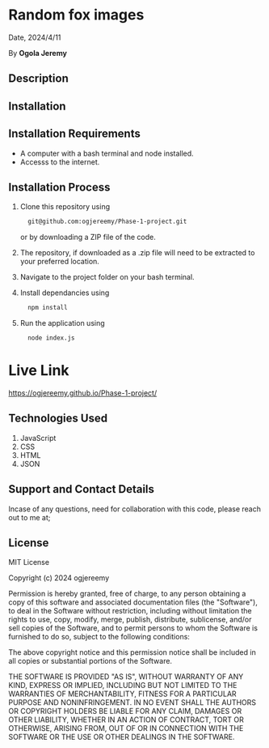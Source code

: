 # Random fox images

Date, 2024/4/11

By **Ogola Jeremy**

## Description


## Installation

## Installation Requirements

* A computer with a bash terminal and node installed.
* Accesss to the internet.

## Installation Process

1. Clone this repository using

    ```bash
      git@github.com:ogjereemy/Phase-1-project.git
    ```

    or by downloading a ZIP file of the code.
  
2. The repository, if downloaded as a .zip file will need to be extracted to your preferred location.

3. Navigate to the project folder on your bash terminal.

4. Install dependancies using

    ```bash
      npm install
    ```

5. Run the application using

    ```bash
      node index.js
    ```

# Live Link

https://ogjereemy.github.io/Phase-1-project/

## Technologies Used

1. JavaScript
2. CSS
3. HTML
4. JSON


## Support and Contact Details

Incase of any questions, need for collaboration with this code, please reach out to me at; 

## License
MIT License

Copyright (c) 2024 ogjereemy

Permission is hereby granted, free of charge, to any person obtaining a copy
of this software and associated documentation files (the "Software"), to deal
in the Software without restriction, including without limitation the rights
to use, copy, modify, merge, publish, distribute, sublicense, and/or sell
copies of the Software, and to permit persons to whom the Software is
furnished to do so, subject to the following conditions:

The above copyright notice and this permission notice shall be included in all
copies or substantial portions of the Software.

THE SOFTWARE IS PROVIDED "AS IS", WITHOUT WARRANTY OF ANY KIND, EXPRESS OR
IMPLIED, INCLUDING BUT NOT LIMITED TO THE WARRANTIES OF MERCHANTABILITY,
FITNESS FOR A PARTICULAR PURPOSE AND NONINFRINGEMENT. IN NO EVENT SHALL THE
AUTHORS OR COPYRIGHT HOLDERS BE LIABLE FOR ANY CLAIM, DAMAGES OR OTHER
LIABILITY, WHETHER IN AN ACTION OF CONTRACT, TORT OR OTHERWISE, ARISING FROM,
OUT OF OR IN CONNECTION WITH THE SOFTWARE OR THE USE OR OTHER DEALINGS IN THE
SOFTWARE.
